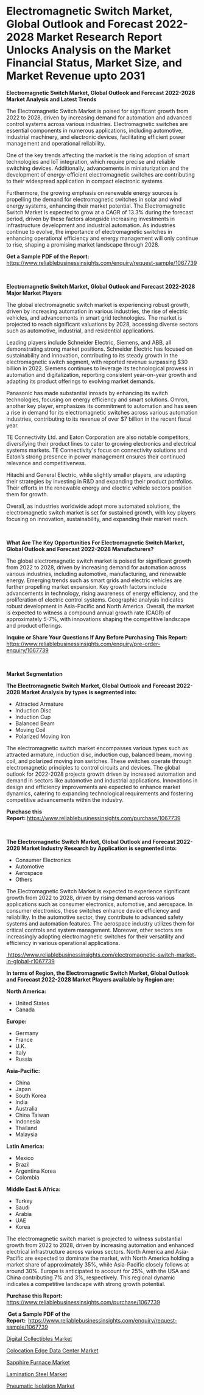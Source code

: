 <p><h1>Electromagnetic Switch Market, Global Outlook and Forecast 2022-2028 Market Research Report Unlocks Analysis on the Market Financial Status, Market Size, and Market Revenue upto 2031</h1></p><p><strong>Electromagnetic Switch Market, Global Outlook and Forecast 2022-2028 Market Analysis and Latest Trends</strong></p>
<p><p>The Electromagnetic Switch Market is poised for significant growth from 2022 to 2028, driven by increasing demand for automation and advanced control systems across various industries. Electromagnetic switches are essential components in numerous applications, including automotive, industrial machinery, and electronic devices, facilitating efficient power management and operational reliability. </p><p>One of the key trends affecting the market is the rising adoption of smart technologies and IoT integration, which require precise and reliable switching devices. Additionally, advancements in miniaturization and the development of energy-efficient electromagnetic switches are contributing to their widespread application in compact electronic systems.</p><p>Furthermore, the growing emphasis on renewable energy sources is propelling the demand for electromagnetic switches in solar and wind energy systems, enhancing their market potential. The Electromagnetic Switch Market is expected to grow at a CAGR of 13.3% during the forecast period, driven by these factors alongside increasing investments in infrastructure development and industrial automation. As industries continue to evolve, the importance of electromagnetic switches in enhancing operational efficiency and energy management will only continue to rise, shaping a promising market landscape through 2028.</p></p>
<p><strong>Get a Sample PDF of the Report:&nbsp;</strong> <a href="https://www.reliablebusinessinsights.com/enquiry/request-sample/1067739">https://www.reliablebusinessinsights.com/enquiry/request-sample/1067739</a></p>
<p>&nbsp;</p>
<p><strong>Electromagnetic Switch Market, Global Outlook and Forecast 2022-2028 Major Market Players</strong></p>
<p><p>The global electromagnetic switch market is experiencing robust growth, driven by increasing automation in various industries, the rise of electric vehicles, and advancements in smart grid technologies. The market is projected to reach significant valuations by 2028, accessing diverse sectors such as automotive, industrial, and residential applications.</p><p>Leading players include Schneider Electric, Siemens, and ABB, all demonstrating strong market positions. Schneider Electric has focused on sustainability and innovation, contributing to its steady growth in the electromagnetic switch segment, with reported revenue surpassing $30 billion in 2022. Siemens continues to leverage its technological prowess in automation and digitalization, reporting consistent year-on-year growth and adapting its product offerings to evolving market demands.</p><p>Panasonic has made substantial inroads by enhancing its switch technologies, focusing on energy efficiency and smart solutions. Omron, another key player, emphasizes its commitment to automation and has seen a rise in demand for its electromagnetic switches across various automation industries, contributing to its revenue of over $7 billion in the recent fiscal year.</p><p>TE Connectivity Ltd. and Eaton Corporation are also notable competitors, diversifying their product lines to cater to growing electronics and electrical systems markets. TE Connectivity's focus on connectivity solutions and Eaton’s strong presence in power management ensures their continued relevance and competitiveness.</p><p>Hitachi and General Electric, while slightly smaller players, are adapting their strategies by investing in R&D and expanding their product portfolios. Their efforts in the renewable energy and electric vehicle sectors position them for growth.</p><p>Overall, as industries worldwide adopt more automated solutions, the electromagnetic switch market is set for sustained growth, with key players focusing on innovation, sustainability, and expanding their market reach.</p></p>
<p>&nbsp;</p>
<p><strong>What Are The Key Opportunities For Electromagnetic Switch Market, Global Outlook and Forecast 2022-2028 Manufacturers?</strong></p>
<p><p>The global electromagnetic switch market is poised for significant growth from 2022 to 2028, driven by increasing demand for automation across various industries, including automotive, manufacturing, and renewable energy. Emerging trends such as smart grids and electric vehicles are further propelling market expansion. Key growth factors include advancements in technology, rising awareness of energy efficiency, and the proliferation of electric control systems. Geographic analysis indicates robust development in Asia-Pacific and North America. Overall, the market is expected to witness a compound annual growth rate (CAGR) of approximately 5-7%, with innovations shaping the competitive landscape and product offerings.</p></p>
<p><strong>Inquire or Share Your Questions If Any Before Purchasing This Report:</strong> <a href="https://www.reliablebusinessinsights.com/enquiry/pre-order-enquiry/1067739">https://www.reliablebusinessinsights.com/enquiry/pre-order-enquiry/1067739</a></p>
<p>&nbsp;</p>
<p><strong>Market Segmentation</strong></p>
<p><strong>The Electromagnetic Switch Market, Global Outlook and Forecast 2022-2028 Market Analysis by types is segmented into:</strong></p>
<p><ul><li>Attracted Armature</li><li>Induction Disc</li><li>Induction Cup</li><li>Balanced Beam</li><li>Moving Coil</li><li>Polarized Moving Iron</li></ul></p>
<p><p>The electromagnetic switch market encompasses various types such as attracted armature, induction disc, induction cup, balanced beam, moving coil, and polarized moving iron switches. These switches operate through electromagnetic principles to control circuits and devices. The global outlook for 2022-2028 projects growth driven by increased automation and demand in sectors like automotive and industrial applications. Innovations in design and efficiency improvements are expected to enhance market dynamics, catering to expanding technological requirements and fostering competitive advancements within the industry.</p></p>
<p><strong>Purchase this Report:&nbsp;</strong><a href="https://www.reliablebusinessinsights.com/purchase/1067739">https://www.reliablebusinessinsights.com/purchase/1067739</a></p>
<p>&nbsp;</p>
<p><strong>The Electromagnetic Switch Market, Global Outlook and Forecast 2022-2028 Market Industry Research by Application is segmented into:</strong></p>
<p><ul><li>Consumer Electronics</li><li>Automotive</li><li>Aerospace</li><li>Others</li></ul></p>
<p><p>The Electromagnetic Switch Market is expected to experience significant growth from 2022 to 2028, driven by rising demand across various applications such as consumer electronics, automotive, and aerospace. In consumer electronics, these switches enhance device efficiency and reliability. In the automotive sector, they contribute to advanced safety systems and automation features. The aerospace industry utilizes them for critical controls and system management. Moreover, other sectors are increasingly adopting electromagnetic switches for their versatility and efficiency in various operational applications.</p></p>
<p><a href="https://www.reliablebusinessinsights.com/electromagnetic-switch-market-in-global-r1067739">&nbsp;https://www.reliablebusinessinsights.com/electromagnetic-switch-market-in-global-r1067739</a></p>
<p><strong>In terms of Region, the Electromagnetic Switch Market, Global Outlook and Forecast 2022-2028 Market Players available by Region are:</strong></p>
<p>
    <p> <strong> North America: </strong>
        <ul>
            <li>United States</li>
            <li>Canada</li>
        </ul>
        </p> 
    <p> <strong> Europe: </strong>
        <ul>
            <li>Germany</li>
            <li>France</li>
            <li>U.K.</li>
            <li>Italy</li>
            <li>Russia</li>
        </ul>
        </p> 
    <p> <strong> Asia-Pacific: </strong>
        <ul>
            <li>China</li>
            <li>Japan</li>
            <li>South Korea</li>
            <li>India</li>
            <li>Australia</li>
            <li>China Taiwan</li>
            <li>Indonesia</li>
            <li>Thailand</li>
            <li>Malaysia</li>
        </ul>
        </p> 
    <p> <strong> Latin America: </strong>
        <ul>
            <li>Mexico</li>
            <li>Brazil</li>
            <li>Argentina Korea</li>
            <li>Colombia</li>
        </ul>
        </p> 
    <p> <strong> Middle East & Africa: </strong>
        <ul>
            <li>Turkey</li>
            <li>Saudi</li>
            <li>Arabia</li>
            <li>UAE</li>
            <li>Korea</li>
        </ul>
    </p>
    </p>
<p><p>The electromagnetic switch market is projected to witness substantial growth from 2022 to 2028, driven by increasing automation and enhanced electrical infrastructure across various sectors. North America and Asia-Pacific are expected to dominate the market, with North America holding a market share of approximately 35%, while Asia-Pacific closely follows at around 30%. Europe is anticipated to account for 25%, with the USA and China contributing 7% and 3%, respectively. This regional dynamic indicates a competitive landscape with strong growth potential.</p></p>
<p><strong>Purchase this Report: </strong><a href="https://www.reliablebusinessinsights.com/purchase/1067739">https://www.reliablebusinessinsights.com/purchase/1067739</a></p>
<p>&nbsp;<strong>Get a Sample PDF of the Report:&nbsp;&nbsp;</strong><a href="https://www.reliablebusinessinsights.com/enquiry/request-sample/1067739">https://www.reliablebusinessinsights.com/enquiry/request-sample/1067739</a></p>
<p><strong></strong></p>
<p><p><a href="https://www.linkedin.com/pulse/digital-collectibles-market-global-regional-analysis-7szye?trackingId=eH7bD0AuSGOaLwDd%2FRG2MQ%3D%3D">Digital Collectibles Market</a></p><p><a href="https://www.linkedin.com/pulse/evaluating-global-colocation-edge-data-center-market-x9hme?trackingId=hU1%2F%2BnUTQ7imVkIhYuU7Jg%3D%3D">Colocation Edge Data Center Market</a></p><p><a href="https://issuu.com/reportprime-2/docs/sapphire-furnace-market-size-2030.p_fe9ee4d3f21e14">Sapphire Furnace Market</a></p><p><a href="https://issuu.com/reportprime-2/docs/lamination-steel-market-size-2030.p_989e4ff9cdd862">Lamination Steel Market</a></p><p><a href="https://medium.com/@audieyost/this-report-aims-to-provide-a-comprehensive-presentation-of-the-global-market-for-pneumatic-0f612d25a015">Pneumatic Isolation Market</a></p></p>